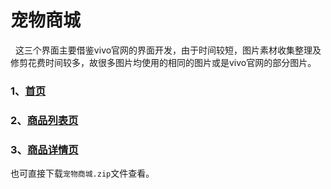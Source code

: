 # 宠物商城
  
  
这三个界面主要借鉴vivo官网的界面开发，由于时间较短，图片素材收集整理及修剪花费时间较多，故很多图片均使用的相同的图片或是vivo官网的部分图片。


### 1、[首页](https://zwq-qianyu.github.io/pets-store/首页.html)
### 2、[商品列表页](https://zwq-qianyu.github.io/pets-store/商品列表页.html)
### 3、[商品详情页](https://zwq-qianyu.github.io/pets-store/商品详情页.html)


也可直接下载`宠物商城.zip`文件查看。

